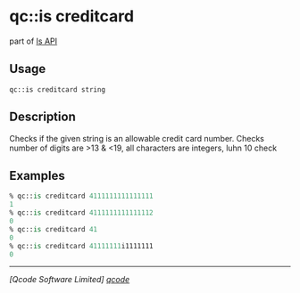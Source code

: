 qc::is creditcard
==============

part of [Is API](../is.md)

Usage
-----
`qc::is creditcard string`

Description
-----------
Checks if the given string is an allowable credit card number.
Checks number of digits are >13 & <19, all characters are integers, luhn 10 check

Examples
--------
```tcl
% qc::is creditcard 4111111111111111
1
% qc::is creditcard 4111111111111112
0
% qc::is creditcard 41
0
% qc::is creditcard 41111111i1111111
0
```

----------------------------------
*[Qcode Software Limited] [qcode]*

[qcode]: http://www.qcode.co.uk "Qcode Software"